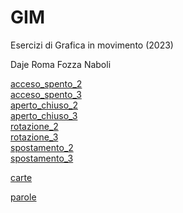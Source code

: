 # GIM
Esercizi di Grafica in movimento (2023)


Daje Roma Fozza Naboli


[acceso_spento_2](Esercizio_1A/acceso_spento_2.html)   
[acceso_spento_3](Esercizio_1A/acceso_spento_3.html)   
[aperto_chiuso_2](Esercizio_1A/aperto_chiuso_2.html)    
[aperto_chiuso_3](Esercizio_1A/aperto_chiuso_3.html)    
[rotazione_2](Esercizio_1A/rotazione_2.html)    
[rotazione_3](Esercizio_1A/rotazione_3.html)    
[spostamento_2](Esercizio_1A/spostamento_2.html)     
[spostamento_3](Esercizio_1A/spostamento_3.html)    


[carte](Esercizio_1B/carte.html)

[parole](Esercizio_2A/index.html)
